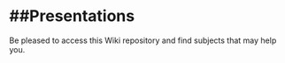##Presentations
=============

Be pleased to access this Wiki repository and find subjects that may help you.
